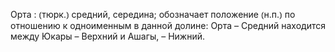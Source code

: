 ---
---

Орта
: ⦅тюрк.⦆ средний, середина; обозначает положение ⦅н.п.⦆ по отношению к одноименным в данной долине: Орта – Средний находится между Юкары – Верхний и Ашагы, – Нижний.
